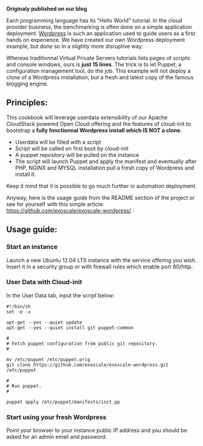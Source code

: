 __Originaly published on our blog__

Each programming language has its "Hello World" tutorial. In the cloud 
provider business, the benchmarking is often done on a simple application deployment. 
[Wordpress](http://wordpress.org/) is such an application used to guide users as a first hands on experience.
We have created our own Wordpress deployment example, but done so in a slightly more 
disruptive way. 

Whereas traditionnal Virtual Private Servers tutorials lists pages of 
scripts and console windows, ours is **just 15 lines**.
The trick is to let Puppet, a configuration management tool, do the job. This example will not 
deploy a clone of a Wordpress installation, but a fresh and latest copy of the famous blogging engine. 


## Principles:

This cookbook will leverage userdata extensibility of our Apache CloudStack powered Open Cloud offering and the features of cloud-init to 
bootstrap a **fully fonctionnal Wordpress install which IS NOT a clone**.

* Userdata will be filled with a script
* Script will be called on first boot by cloud-init
* A puppet repository will be pulled on the instance
* The script will launch Puppet and apply the manifest and eventually after PHP, NGINX and MYSQL installation pull a fresh copy of Wordpress and install it.

Keep it mind that it is possible to go much further in automation deployment. 

Anyway, here is the usage guide from the README section of the project or see for yourself with this simple article: https://github.com/exoscale/exoscale-wordpress/ :


## Usage guide:

### Start an instance

Launch a new Ubuntu 12.04 LTS instance with the service offering you wish. Insert it in a security group or with firewall rules which enable port 80/http.

### User Data with Cloud-init

In the User Data tab, input the script below:

    #!/bin/sh
    set -e -x

    apt-get --yes --quiet update
    apt-get --yes --quiet install git puppet-common

    #
    # Fetch puppet configuration from public git repository.
    #

    mv /etc/puppet /etc/puppet.orig
    git clone https://github.com/exoscale/exoscale-wordpress.git /etc/puppet

    #
    # Run puppet.
    #

    puppet apply /etc/puppet/manifests/init.pp

### Start using your fresh  Wordpress

Point your browser to your instance public IP address and you should be asked for an admin email and password. 


